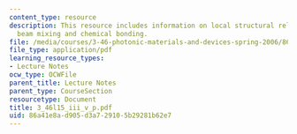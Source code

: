 ```yaml
---
content_type: resource
description: This resource includes information on local structural relaxation, ion
  beam mixing and chemical bonding.
file: /media/courses/3-46-photonic-materials-and-devices-spring-2006/86a41e8ad905d3a729105b29281b62e7_3_46l15_iii_v_p.pdf
file_type: application/pdf
learning_resource_types:
- Lecture Notes
ocw_type: OCWFile
parent_title: Lecture Notes
parent_type: CourseSection
resourcetype: Document
title: 3_46l15_iii_v_p.pdf
uid: 86a41e8a-d905-d3a7-2910-5b29281b62e7
---
```

